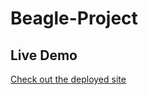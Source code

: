 # Beagle-Project
## Live Demo
[Check out the deployed site](https://rishitgoyal06.github.io/Beagle-Project/)

